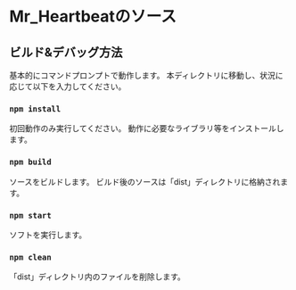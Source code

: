 # Mr_Heartbeatのソース

## ビルド&デバッグ方法

基本的にコマンドプロンプトで動作します。
本ディレクトリに移動し、状況に応じて以下を入力してください。

### `npm install`

初回動作のみ実行してください。
動作に必要なライブラリ等をインストールします。

### `npm build`

ソースをビルドします。
ビルド後のソースは「dist」ディレクトリに格納されます。

### `npm start`

ソフトを実行します。

### `npm clean`

「dist」ディレクトリ内のファイルを削除します。
